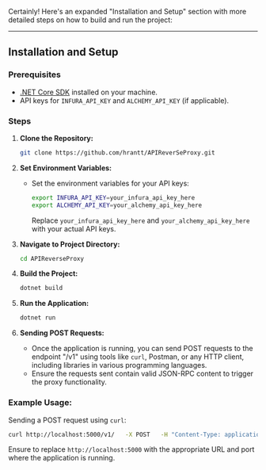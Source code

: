 Certainly! Here's an expanded "Installation and Setup" section with more detailed steps on how to build and run the project:

---

## Installation and Setup

### Prerequisites

- [.NET Core SDK](https://dotnet.microsoft.com/download) installed on your machine.
- API keys for `INFURA_API_KEY` and `ALCHEMY_API_KEY` (if applicable).

### Steps

1. **Clone the Repository:**
   ```bash
   git clone https://github.com/hrantt/APIReverSeProxy.git
   ```

2. **Set Environment Variables:**
   - Set the environment variables for your API keys:
     ```bash
     export INFURA_API_KEY=your_infura_api_key_here
     export ALCHEMY_API_KEY=your_alchemy_api_key_here
     ```
     Replace `your_infura_api_key_here` and `your_alchemy_api_key_here` with your actual API keys.

3. **Navigate to Project Directory:**
   ```bash
   cd APIReverseProxy
   ```

4. **Build the Project:**
   ```bash
   dotnet build
   ```

5. **Run the Application:**
   ```bash
   dotnet run
   ```

6. **Sending POST Requests:**
   - Once the application is running, you can send POST requests to the endpoint "/v1" using tools like `curl`, Postman, or any HTTP client, including libraries in various programming languages.
   - Ensure the requests sent contain valid JSON-RPC content to trigger the proxy functionality.

### Example Usage:

Sending a POST request using `curl`:
```bash
curl http://localhost:5000/v1/   -X POST   -H "Content-Type: application/json"   -d '{"jsofdsnrpc":"2.0","method":"eth_gasPrice","parafdsms": [],"id":1}'
```

Ensure to replace `http://localhost:5000` with the appropriate URL and port where the application is running.

